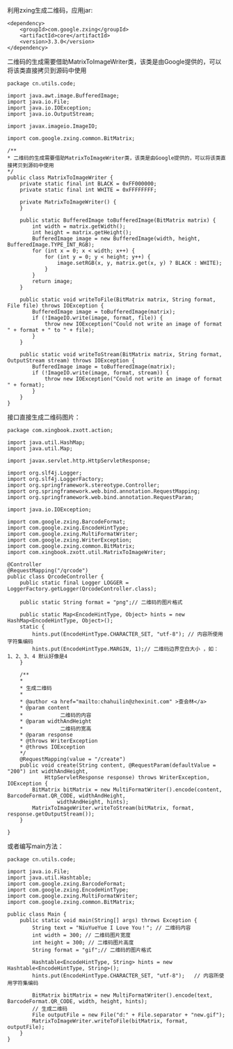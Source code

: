 利用zxing生成二维码，应用jar:

    <dependency>
        <groupId>com.google.zxing</groupId>
        <artifactId>core</artifactId>
        <version>3.3.0</version>
    </dependency>

二维码的生成需要借助MatrixToImageWriter类，该类是由Google提供的，可以将该类直接拷贝到源码中使用

    package cn.utils.code;  
  
    import java.awt.image.BufferedImage;  
    import java.io.File;  
    import java.io.IOException;  
    import java.io.OutputStream;  
    
    import javax.imageio.ImageIO;  
    
    import com.google.zxing.common.BitMatrix;  
    
    /** 
    * 二维码的生成需要借助MatrixToImageWriter类，该类是由Google提供的，可以将该类直接拷贝到源码中使用 
    */  
    public class MatrixToImageWriter {  
        private static final int BLACK = 0xFF000000;  
        private static final int WHITE = 0xFFFFFFFF;  
    
        private MatrixToImageWriter() {  
        }  
    
        public static BufferedImage toBufferedImage(BitMatrix matrix) {  
            int width = matrix.getWidth();  
            int height = matrix.getHeight();  
            BufferedImage image = new BufferedImage(width, height, BufferedImage.TYPE_INT_RGB);  
            for (int x = 0; x < width; x++) {  
                for (int y = 0; y < height; y++) {  
                    image.setRGB(x, y, matrix.get(x, y) ? BLACK : WHITE);  
                }  
            }  
            return image;  
        }  
    
        public static void writeToFile(BitMatrix matrix, String format, File file) throws IOException {  
            BufferedImage image = toBufferedImage(matrix);  
            if (!ImageIO.write(image, format, file)) {  
                throw new IOException("Could not write an image of format " + format + " to " + file);  
            }  
        }  
    
        public static void writeToStream(BitMatrix matrix, String format, OutputStream stream) throws IOException {  
            BufferedImage image = toBufferedImage(matrix);  
            if (!ImageIO.write(image, format, stream)) {  
                throw new IOException("Could not write an image of format " + format);  
            }  
        }  
    }


接口直接生成二维码图片：

    package com.xingbook.zxott.action;

    import java.util.HashMap;
    import java.util.Map;

    import javax.servlet.http.HttpServletResponse;

    import org.slf4j.Logger;
    import org.slf4j.LoggerFactory;
    import org.springframework.stereotype.Controller;
    import org.springframework.web.bind.annotation.RequestMapping;
    import org.springframework.web.bind.annotation.RequestParam;

    import java.io.IOException;

    import com.google.zxing.BarcodeFormat;
    import com.google.zxing.EncodeHintType;
    import com.google.zxing.MultiFormatWriter;
    import com.google.zxing.WriterException;
    import com.google.zxing.common.BitMatrix;
    import com.xingbook.zxott.util.MatrixToImageWriter;

    @Controller
    @RequestMapping("/qrcode")
    public class QrcodeController {
        public static final Logger LOGGER = LoggerFactory.getLogger(QrcodeController.class);

        public static String format = "png";// 二维码的图片格式

        public static Map<EncodeHintType, Object> hints = new HashMap<EncodeHintType, Object>();
        static {
            hints.put(EncodeHintType.CHARACTER_SET, "utf-8"); // 内容所使用字符集编码
            hints.put(EncodeHintType.MARGIN, 1);// 二维码边界空白大小 ，如：1、2、3、4 默认好像是4
        }

        /**
        * 
        * 生成二维码
        * 
        * @author <a href="mailto:chahuilin@zhexinit.com" >查会林</a>
        * @param content
        *            二维码的内容
        * @param widthAndHeight
        *            二维码的宽高
        * @param response
        * @throws WriterException
        * @throws IOException
        */
        @RequestMapping(value = "/create")
        public void create(String content, @RequestParam(defaultValue = "200") int widthAndHeight,
                HttpServletResponse response) throws WriterException, IOException {
            BitMatrix bitMatrix = new MultiFormatWriter().encode(content, BarcodeFormat.QR_CODE, widthAndHeight,
                    widthAndHeight, hints);
            MatrixToImageWriter.writeToStream(bitMatrix, format, response.getOutputStream());
        }

    }

或者编写main方法：

    package cn.utils.code;  
  
    import java.io.File;  
    import java.util.Hashtable;  
    import com.google.zxing.BarcodeFormat;  
    import com.google.zxing.EncodeHintType;  
    import com.google.zxing.MultiFormatWriter;  
    import com.google.zxing.common.BitMatrix;  
    
    public class Main {  
        public static void main(String[] args) throws Exception {  
            String text = "NiuYueYue I Love You！"; // 二维码内容  
            int width = 300; // 二维码图片宽度  
            int height = 300; // 二维码图片高度  
            String format = "gif";// 二维码的图片格式  
            
            Hashtable<EncodeHintType, String> hints = new Hashtable<EncodeHintType, String>();  
            hints.put(EncodeHintType.CHARACTER_SET, "utf-8");   // 内容所使用字符集编码  
            
            BitMatrix bitMatrix = new MultiFormatWriter().encode(text, BarcodeFormat.QR_CODE, width, height, hints);  
            // 生成二维码  
            File outputFile = new File("d:" + File.separator + "new.gif");  
            MatrixToImageWriter.writeToFile(bitMatrix, format, outputFile);  
        }  
    }        